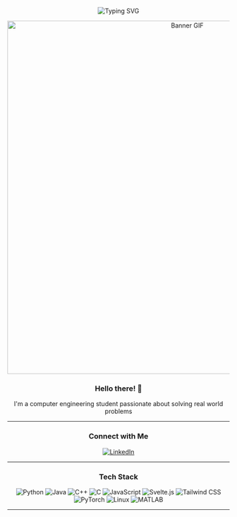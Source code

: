 

<!-- Animated Heading -->
<p align="center">
  <img src="https://readme-typing-svg.demolab.com?font=Fira+Code&size=30&pause=1000&color=FFA500&center=true&vCenter=true&width=600&lines=Welcome+to+My+Profile;Systems+Architect;Computational+Engineer; Biotech+Integrator" alt="Typing SVG" pause=500 duration=100 />
</p>

<!-- Banner GIF -->
<p align="center">
  <img 
    src="https://cdn.discordapp.com/attachments/750626506153263114/1344335575968383106/make-a-pixel-art-in-cyberpunk-or-japanese-style-animated.gif?ex=67c08991&is=67bf3811&hm=8dd66c478d5c69e116734fc572afe9a4e16c0aeb44b33b31971dbff6852c73de&" 
    alt="Banner GIF" 
    width="800"
  />
</p>

<h3 align="center">Hello there! 👋</h3>
<p align="center">
  I'm a computer engineering student passionate about solving real world problems
</p>

---

<!-- Social Media Links -->
<h3 align="center">Connect with Me</h3>
<p align="center">
  <!-- LinkedIn -->
  <a href="https://www.linkedin.com/in/yassin-lahrime" target="_blank">
    <img src="https://img.shields.io/badge/LinkedIn-%230077B5.svg?&style=for-the-badge&logo=linkedin&logoColor=white" alt="LinkedIn"/>
  </a>
  <!-- portfolio might go here later -->
</p>

---

<!-- Tech Stack -->
<h3 align="center">Tech Stack</h3>
<p align="center">
  <!-- Programming Languages -->
  <img src="https://img.shields.io/badge/-Python-3776AB?style=for-the-badge&logo=python&logoColor=white" alt="Python"/>
  <img src="https://img.shields.io/badge/-Java-007396?style=for-the-badge&logo=java&logoColor=white" alt="Java"/>
  <img src="https://img.shields.io/badge/-C++-00599C?style=for-the-badge&logo=c%2B%2B&logoColor=white" alt="C++"/>
  <img src="https://img.shields.io/badge/-C-00599C?style=for-the-badge&logo=c&logoColor=white" alt="C"/>
  <img src="https://img.shields.io/badge/-JavaScript-F7DF1E?style=for-the-badge&logo=javascript&logoColor=black" alt="JavaScript"/>

  
  <!-- Frameworks & Libraries -->
  <img src="https://img.shields.io/badge/-Svelte-FF3E00?style=for-the-badge&logo=svelte&logoColor=white" alt="Svelte.js"/>
  <img src="https://img.shields.io/badge/-Tailwind%20CSS-06B6D4?style=for-the-badge&logo=tailwind-css&logoColor=white" alt="Tailwind CSS"/>
  <img src="https://img.shields.io/badge/-Pytorch-EE4C2C?style=for-the-badge&logo=pytorch&logoColor=white" alt="PyTorch"/>
  
  <!-- Tools & Platforms -->
  <img src="https://img.shields.io/badge/-Linux-FCC624?style=for-the-badge&logo=linux&logoColor=black" alt="Linux"/>
  <img src="https://img.shields.io/badge/-MATLAB-0076A8?style=for-the-badge&logo=mathworks&logoColor=white" alt="MATLAB"/>




</p>


---

